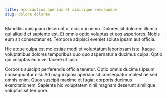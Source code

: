 ```yaml
---
title: accusantium aperiam et similique recusandae
slug: dolore dolorem
---
```


Blanditiis quisquam deserunt ut eius qui nemo. Dolores sit dolorem illum a qui aliquid et sapiente est. Et omnis optio voluptas et eos asperiores. Nobis eum sit consectetur et. Tempora adipisci eveniet soluta ipsam aut officia.

Hic atque culpa est molestiae modi et voluptatum laboriosam iste. Itaque voluptatibus dolores temporibus quo quo aspernatur a ducimus culpa. Optio qui voluptas eum vel facere ut ipsa.

Corporis suscipit perferendis officia tenetur. Optio omnis ducimus ipsum consequuntur nisi. Ad magni quasi aperiam sit consequatur molestiae sed omnis enim. Quos suscipit maxime et fugiat corporis ducimus exercitationem. Sapiente hic voluptatem nihil magnam deserunt similique voluptas sit tempore.
